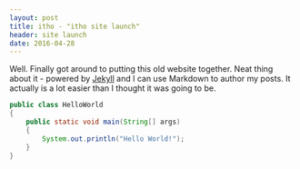 ```yaml
---
layout: post
title: itho - "itho site launch"
header: site launch
date: 2016-04-28
---
```


Well. Finally got around to putting this old website together. Neat thing about it - powered by [Jekyll](http://jekyllrb.com) and I can use Markdown to author my posts. It actually is a lot easier than I thought it was going to be.

```java
public class HelloWorld
{
    public static void main(String[] args)
    {
        System.out.println("Hello World!");
    }
}
```
